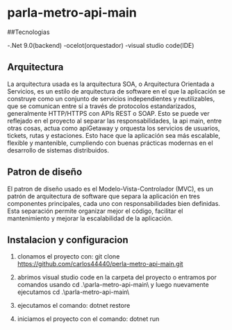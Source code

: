 # parla-metro-api-main

##Tecnologias 

-.Net 9.0(backend) 
-ocelot(orquestador) 
-visual studio code(IDE)

## Arquitectura

La arquitectura usada es la arquitectura SOA, o Arquitectura Orientada a Servicios, es un estilo de arquitectura de software en el que la aplicación se construye como un conjunto de servicios independientes y reutilizables, que se comunican entre sí a través de protocolos estandarizados, generalmente HTTP/HTTPS con APIs REST o SOAP. Esto se puede ver reflejado en el proyecto al separar las responsabilidades, la api main, entre otras cosas, actua como apiGetaway y orquesta los servicios de usuarios, tickets, rutas y estaciones. Esto hace que la aplicación sea más escalable, flexible y mantenible, cumpliendo con buenas prácticas modernas en el desarrollo de sistemas distribuidos.

## Patron de diseño
El patron de diseño usado es el Modelo-Vista-Controlador (MVC), es un patrón de arquitectura de software que separa la aplicación en tres componentes principales, cada uno con responsabilidades bien definidas. Esta separación permite organizar mejor el código, facilitar el mantenimiento y mejorar la escalabilidad de la aplicación.

## Instalacion y configuracion

1) clonamos el proyecto con: git clone https://github.com/carlos44440/perla-metro-api-main.git

2) abrimos visual studio code en la carpeta del proyecto o entramos por comandos usando cd .\parla-metro-api-main\  y luego nuevamente ejecutamos cd .\parla-metro-api-main\

3) ejecutamos el comando: dotnet restore

4) iniciamos el proyecto con el comando: dotnet run
